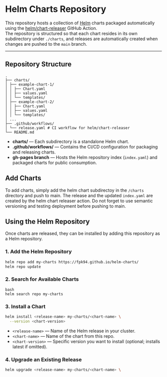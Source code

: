 # Helm Charts Repository

This repository hosts a collection of [Helm](https://helm.sh) charts packaged automatically using the [helm/chart-releaser](https://github.com/helm/chart-releaser) GitHub Action.  
The repository is structured so that each chart resides in its own subdirectory under `./charts`, and releases are automatically created when changes are pushed to the `main` branch.

---

## Repository Structure
```
.
├── charts/
│ ├── example-chart-1/
│ │ ├── Chart.yaml
│ │ ├── values.yaml
│ │ └── templates/
│ ├── example-chart-2/
│ │ ├── Chart.yaml
│ │ ├── values.yaml
│ │ └── templates/
│ ...
├── .github/workflows/
│ └── release.yaml # CI workflow for helm/chart-releaser
└── README.md
```

- **charts/** — Each subdirectory is a standalone Helm chart.
- **.github/workflows/** — Contains the CI/CD configuration for packaging and releasing charts.
- **gh-pages branch** — Hosts the Helm repository index (`index.yaml`) and packaged charts for public consumption.

## Add Charts
To add charts, simply add the helm chart subdirectoy in the `/charts` directory and push to main. The release and the updated `index.yaml` are created by the helm chart releaser action. Do not forget to use semantic versioning and testing deployment before pushing to main.

## Using the Helm Repository

Once charts are released, they can be installed by adding this repository as a Helm repository.

### 1. Add the Helm Repository

```bash
helm repo add my-charts https://fpk94.github.io/helm-charts/
helm repo update
```

### 2. Search for Available Charts

```
bash
helm search repo my-charts
```

### 3. Install a Chart

```bash
helm install <release-name> my-charts/<chart-name> \
  --version <chart-version> 
```

- `<release-name>` — Name of the Helm release in your cluster.
- `<chart-name>` — Name of the chart from this repo.
- `<chart-version>` — Specific version you want to install (optional; installs latest if omitted).

### 4. Upgrade an Existing Release

```bash
helm upgrade <release-name> my-charts/<chart-name> \
```

